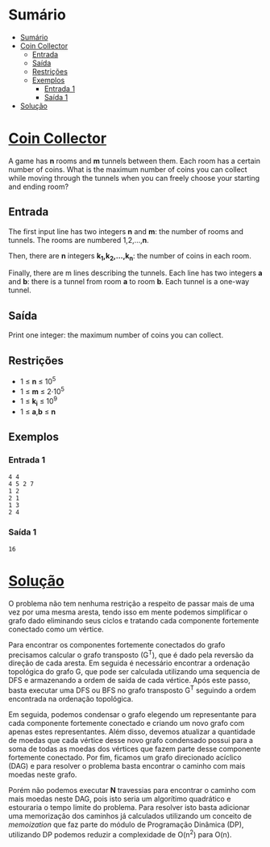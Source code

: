 # Sumário

- [Sumário](#sumário)
- [Coin Collector](#coin-collector)
  - [Entrada](#entrada)
  - [Saída](#saída)
  - [Restrições](#restrições)
  - [Exemplos](#exemplos)
    - [Entrada 1](#entrada-1)
    - [Saída 1](#saída-1)
- [Solução](#solução)

# [Coin Collector](https://cses.fi/problemset/task/1686)

A game has **n** rooms and **m** tunnels between them. Each room has a certain number of coins. What is the maximum number of coins you can collect while moving through the tunnels when you can freely choose your starting and ending room?

## Entrada

The first input line has two integers **n** and **m**: the number of rooms and tunnels. The rooms are numbered 1,2,…,**n**.

Then, there are **n** integers **k<sub>1</sub>,k<sub>2</sub>,…,k<sub>n</sub>**: the number of coins in each room.

Finally, there are m lines describing the tunnels. Each line has two integers **a** and **b**: there is a tunnel from room **a** to room **b**. Each tunnel is a one-way tunnel.

## Saída

Print one integer: the maximum number of coins you can collect.

## Restrições

- 1 ≤ **n** ≤ 10<sup>5</sup>
- 1 ≤ **m** ≤ 2⋅10<sup>5</sup>
- 1 ≤ **k<sub>i</sub>** ≤ 10<sup>9</sup>
- 1 ≤ **a**,**b** ≤ **n**

## Exemplos

### Entrada 1
```
4 4
4 5 2 7
1 2
2 1
1 3
2 4
```

### Saída 1
```
16
```

# [Solução](./solution.cpp)

O problema não tem nenhuma restrição a respeito de passar mais de uma vez por uma mesma aresta, tendo isso em mente podemos simplificar o grafo dado eliminando seus ciclos e tratando cada componente fortemente conectado como um vértice.

Para encontrar os componentes fortemente conectados do grafo precisamos calcular o grafo transposto (G<sup>T</sup>), que é dado pela reversão da direção de cada aresta. Em seguida é necessário encontrar a ordenação topológica do grafo G, que pode ser calculada utilizando uma sequencia de DFS e armazenando a ordem de saída de cada vértice. Após este passo, basta executar uma DFS ou BFS no grafo transposto G<sup>T</sup> seguindo a ordem encontrada na ordenação topológica.

Em seguida, podemos condensar o grafo elegendo um representante para cada componente fortemente conectado e criando um novo grafo com apenas estes representantes. Além disso, devemos atualizar a quantidade de moedas que cada vértice desse novo grafo condensado possui para a soma de todas as moedas dos vértices que fazem parte desse componente fortemente conectado. Por fim, ficamos um grafo direcionado acíclico (DAG) e para resolver o problema basta encontrar o caminho com mais moedas neste grafo.

Porém não podemos executar **N** travessias para encontrar o caminho com mais moedas neste DAG, pois isto seria um algorítimo quadrático e estouraria o tempo limite do problema. Para resolver isto basta adicionar uma memorização dos caminhos já calculados utilizando um conceito de _memoization_ que faz parte do módulo de Programação Dinâmica (DP), utilizando DP podemos reduzir a complexidade de O(n<sup>2</sup>) para O(n).
